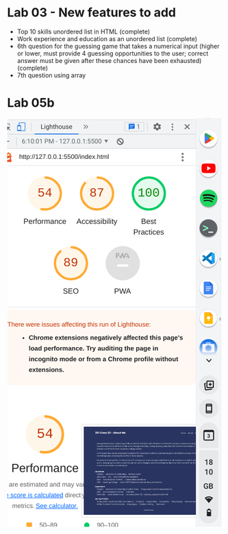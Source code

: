 # Lab 03 - New features to add

- Top 10 skills unordered list in HTML (complete)
- Work experience and education as an unordered list (complete)
- 6th question for the guessing game that takes a numerical input (higher or lower, must provide 4 guessing opportunities to the user; correct answer must be given after these chances have been exhausted) (complete)
- 7th question using array

# Lab 05b

![Lighthouse screenshot](images/Screenshot%202023-04-03%2018.10.35.png)

